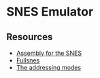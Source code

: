 # SNES Emulator

## Resources

* [Assembly for the SNES](https://ersanio.gitbook.io/assembly-for-the-snes/)
* [Fullsnes](https://problemkaputt.de/fullsnes.htm)
* [The addressing modes](https://apprize.best/programming/65816/20.html)